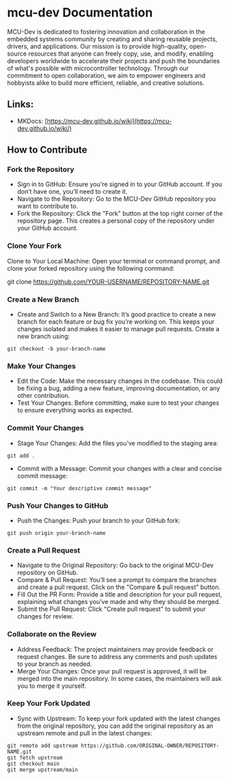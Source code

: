 # mcu-dev Documentation

MCU-Dev is dedicated to fostering innovation and collaboration in the embedded systems community by creating and sharing reusable projects, drivers, and applications. Our mission is to provide high-quality, open-source resources that anyone can freely copy, use, and modify, enabling developers worldwide to accelerate their projects and push the boundaries of what's possible with microcontroller technology. Through our commitment to open collaboration, we aim to empower engineers and hobbyists alike to build more efficient, reliable, and creative solutions.

## Links:

- MKDocs: [https://mcu-dev.github.io/wiki](https://mcu-dev.github.io/wiki/)

## How to Contribute

### Fork the Repository

 - Sign in to GitHub: Ensure you're signed in to your GitHub account. If you don’t have one, you’ll need to create it.
 - Navigate to the Repository: Go to the MCU-Dev GitHub repository you want to contribute to.
 - Fork the Repository: Click the "Fork" button at the top right corner of the repository page. This creates a personal copy of the repository under your GitHub account.

### Clone Your Fork

Clone to Your Local Machine: Open your terminal or command prompt, and clone your forked repository using the following command:

git clone https://github.com/YOUR-USERNAME/REPOSITORY-NAME.git

### Create a New Branch

 - Create and Switch to a New Branch: It’s good practice to create a new branch for each feature or bug fix you’re working on. This keeps your changes isolated and makes it easier to manage pull requests. Create a new branch using:

```
git checkout -b your-branch-name
```

### Make Your Changes

 - Edit the Code: Make the necessary changes in the codebase. This could be fixing a bug, adding a new feature, improving documentation, or any other contribution.
 - Test Your Changes: Before committing, make sure to test your changes to ensure everything works as expected.

### Commit Your Changes

 - Stage Your Changes: Add the files you’ve modified to the staging area:

```
git add .
```

 - Commit with a Message: Commit your changes with a clear and concise commit message:

```
git commit -m "Your descriptive commit message"
```

### Push Your Changes to GitHub

 - Push the Changes: Push your branch to your GitHub fork:

```
git push origin your-branch-name
```

### Create a Pull Request

 - Navigate to the Original Repository: Go back to the original MCU-Dev repository on GitHub.
 - Compare & Pull Request: You’ll see a prompt to compare the branches and create a pull request. Click on the "Compare & pull request" button.
 - Fill Out the PR Form: Provide a title and description for your pull request, explaining what changes you’ve made and why they should be merged.
 - Submit the Pull Request: Click "Create pull request" to submit your changes for review.

### Collaborate on the Review

 - Address Feedback: The project maintainers may provide feedback or request changes. Be sure to address any comments and push updates to your branch as needed.
 - Merge Your Changes: Once your pull request is approved, it will be merged into the main repository. In some cases, the maintainers will ask you to merge it yourself.

### Keep Your Fork Updated

 - Sync with Upstream: To keep your fork updated with the latest changes from the original repository, you can add the original repository as an upstream remote and pull in the latest changes:

```
git remote add upstream https://github.com/ORIGINAL-OWNER/REPOSITORY-NAME.git
git fetch upstream
git checkout main
git merge upstream/main
```
